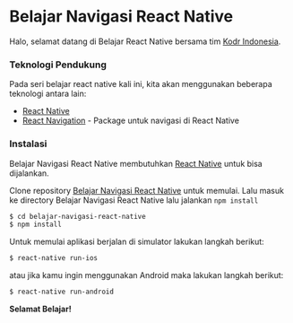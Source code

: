 # Belajar Navigasi React Native
Halo, selamat datang di Belajar React Native bersama tim [Kodr Indonesia](https://goo.gl/a8Qcel). 

### Teknologi Pendukung

Pada seri belajar react native kali ini, kita akan menggunakan beberapa teknologi antara lain: 
* [React Native](https://facebook.github.io/react-native/)
* [React Navigation](https://reactnavigation.org/) - Package untuk navigasi di React Native

### Instalasi

Belajar Navigasi React Native membutuhkan [React Native](https://facebook.github.io/react-native/) untuk bisa dijalankan.

Clone repository [Belajar Navigasi React Native](https://github.com/kodrindonesia/Belajar-Navigasi-React-Native) untuk memulai. Lalu masuk ke directory Belajar Navigasi React Native lalu jalankan ```npm install```

```sh
$ cd belajar-navigasi-react-native
$ npm install
```

Untuk memulai aplikasi berjalan di simulator lakukan langkah berikut:
```sh
$ react-native run-ios
```
atau jika kamu ingin menggunakan Android maka lakukan langkah berikut:
```sh
$ react-native run-android
```

**Selamat Belajar!**